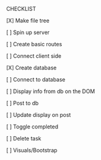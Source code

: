 CHECKLIST

[X] Make file tree

[ ] Spin up server

[ ] Create basic routes

[ ] Connect client side

[X] Create database

[ ] Connect to database

[ ] Display info from db on the DOM

[ ] Post to db

[ ] Update display on post

[ ] Toggle completed

[ ] Delete task

[ ] Visuals/Bootstrap